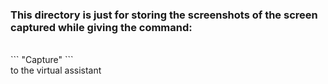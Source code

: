 ### This directory is just for storing the screenshots of the screen captured while giving the command:
<br>
```
 "Capture"
 ```
 <br>
  to the virtual assistant